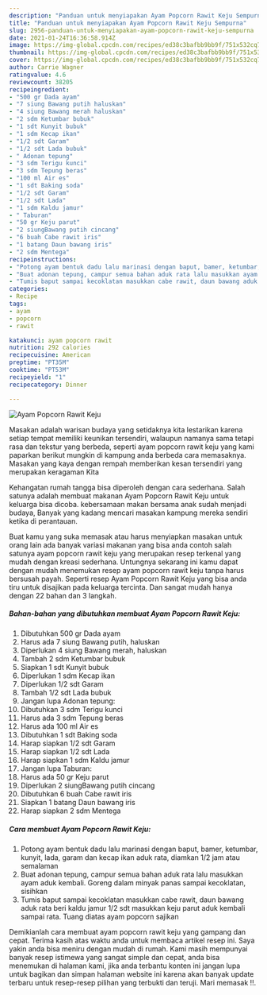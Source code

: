 ```yaml
---
description: "Panduan untuk menyiapakan Ayam Popcorn Rawit Keju Sempurna"
title: "Panduan untuk menyiapakan Ayam Popcorn Rawit Keju Sempurna"
slug: 2956-panduan-untuk-menyiapakan-ayam-popcorn-rawit-keju-sempurna
date: 2021-01-24T16:36:58.914Z
image: https://img-global.cpcdn.com/recipes/ed38c3bafbb9bb9f/751x532cq70/ayam-popcorn-rawit-keju-foto-resep-utama.jpg
thumbnail: https://img-global.cpcdn.com/recipes/ed38c3bafbb9bb9f/751x532cq70/ayam-popcorn-rawit-keju-foto-resep-utama.jpg
cover: https://img-global.cpcdn.com/recipes/ed38c3bafbb9bb9f/751x532cq70/ayam-popcorn-rawit-keju-foto-resep-utama.jpg
author: Carrie Wagner
ratingvalue: 4.6
reviewcount: 38205
recipeingredient:
- "500 gr Dada ayam"
- "7 siung Bawang putih haluskan"
- "4 siung Bawang merah haluskan"
- "2 sdm Ketumbar bubuk"
- "1 sdt Kunyit bubuk"
- "1 sdm Kecap ikan"
- "1/2 sdt Garam"
- "1/2 sdt Lada bubuk"
- " Adonan tepung"
- "3 sdm Terigu kunci"
- "3 sdm Tepung beras"
- "100 ml Air es"
- "1 sdt Baking soda"
- "1/2 sdt Garam"
- "1/2 sdt Lada"
- "1 sdm Kaldu jamur"
- " Taburan"
- "50 gr Keju parut"
- "2 siungBawang putih cincang"
- "6 buah Cabe rawit iris"
- "1 batang Daun bawang iris"
- "2 sdm Mentega"
recipeinstructions:
- "Potong ayam bentuk dadu lalu marinasi dengan baput, bamer, ketumbar, kunyit, lada, garam dan kecap ikan aduk rata, diamkan 1/2 jam atau semalaman"
- "Buat adonan tepung, campur semua bahan aduk rata lalu masukkan ayam aduk kembali. Goreng dalam minyak panas sampai kecoklatan, sisihkan"
- "Tumis baput sampai kecoklatan masukkan cabe rawit, daun bawang aduk rata beri kaldu jamur 1/2 sdt masukkan keju parut aduk kembali sampai rata. Tuang diatas ayam popcorn sajikan"
categories:
- Recipe
tags:
- ayam
- popcorn
- rawit

katakunci: ayam popcorn rawit 
nutrition: 292 calories
recipecuisine: American
preptime: "PT35M"
cooktime: "PT53M"
recipeyield: "1"
recipecategory: Dinner

---
```



![Ayam Popcorn Rawit Keju](https://img-global.cpcdn.com/recipes/ed38c3bafbb9bb9f/751x532cq70/ayam-popcorn-rawit-keju-foto-resep-utama.jpg)

Masakan adalah warisan budaya yang setidaknya kita lestarikan karena setiap tempat memiliki keunikan tersendiri, walaupun namanya sama tetapi rasa dan tekstur yang berbeda, seperti ayam popcorn rawit keju yang kami paparkan berikut mungkin di kampung anda berbeda cara memasaknya. Masakan yang kaya dengan rempah memberikan kesan tersendiri yang merupakan keragaman Kita

Kehangatan rumah tangga bisa diperoleh dengan cara sederhana. Salah satunya adalah membuat makanan Ayam Popcorn Rawit Keju untuk keluarga bisa dicoba. kebersamaan makan bersama anak sudah menjadi budaya, Banyak yang kadang mencari masakan kampung mereka sendiri ketika di perantauan.



Buat kamu yang suka memasak atau harus menyiapkan masakan untuk orang lain ada banyak variasi makanan yang bisa anda contoh salah satunya ayam popcorn rawit keju yang merupakan resep terkenal yang mudah dengan kreasi sederhana. Untungnya sekarang ini kamu dapat dengan mudah menemukan resep ayam popcorn rawit keju tanpa harus bersusah payah.
Seperti resep Ayam Popcorn Rawit Keju yang bisa anda tiru untuk disajikan pada keluarga tercinta. Dan sangat mudah hanya dengan 22 bahan dan 3 langkah.


<!--inarticleads1-->

##### Bahan-bahan yang dibutuhkan membuat Ayam Popcorn Rawit Keju:

1. Dibutuhkan 500 gr Dada ayam
1. Harus ada 7 siung Bawang putih, haluskan
1. Diperlukan 4 siung Bawang merah, haluskan
1. Tambah 2 sdm Ketumbar bubuk
1. Siapkan 1 sdt Kunyit bubuk
1. Diperlukan 1 sdm Kecap ikan
1. Diperlukan 1/2 sdt Garam
1. Tambah 1/2 sdt Lada bubuk
1. Jangan lupa  Adonan tepung:
1. Dibutuhkan 3 sdm Terigu kunci
1. Harus ada 3 sdm Tepung beras
1. Harus ada 100 ml Air es
1. Dibutuhkan 1 sdt Baking soda
1. Harap siapkan 1/2 sdt Garam
1. Harap siapkan 1/2 sdt Lada
1. Harap siapkan 1 sdm Kaldu jamur
1. Jangan lupa  Taburan:
1. Harus ada 50 gr Keju parut
1. Diperlukan 2 siungBawang putih cincang
1. Dibutuhkan 6 buah Cabe rawit iris
1. Siapkan 1 batang Daun bawang iris
1. Harap siapkan 2 sdm Mentega




<!--inarticleads2-->

##### Cara membuat  Ayam Popcorn Rawit Keju:

1. Potong ayam bentuk dadu lalu marinasi dengan baput, bamer, ketumbar, kunyit, lada, garam dan kecap ikan aduk rata, diamkan 1/2 jam atau semalaman
1. Buat adonan tepung, campur semua bahan aduk rata lalu masukkan ayam aduk kembali. Goreng dalam minyak panas sampai kecoklatan, sisihkan
1. Tumis baput sampai kecoklatan masukkan cabe rawit, daun bawang aduk rata beri kaldu jamur 1/2 sdt masukkan keju parut aduk kembali sampai rata. Tuang diatas ayam popcorn sajikan




Demikianlah cara membuat ayam popcorn rawit keju yang gampang dan cepat. Terima kasih atas waktu anda untuk membaca artikel resep ini. Saya yakin anda bisa meniru dengan mudah di rumah. Kami masih mempunyai banyak resep istimewa yang sangat simple dan cepat, anda bisa menemukan di halaman kami, jika anda terbantu konten ini jangan lupa untuk bagikan dan simpan halaman website ini karena akan banyak update terbaru untuk resep-resep pilihan yang terbukti dan teruji. Mari memasak !!. 
